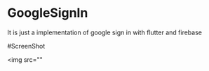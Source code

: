 # GoogleSignIn

It is just a implementation of google sign in with flutter and firebase

#ScreenShot

<img src=""

